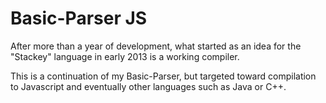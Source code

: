 Basic-Parser JS
===============

After more than a year of development, what started as an idea for the "Stackey" language in early 2013 is a working compiler. 

This is a continuation of my Basic-Parser, but targeted toward compilation to Javascript and eventually other languages such as Java or C++.
